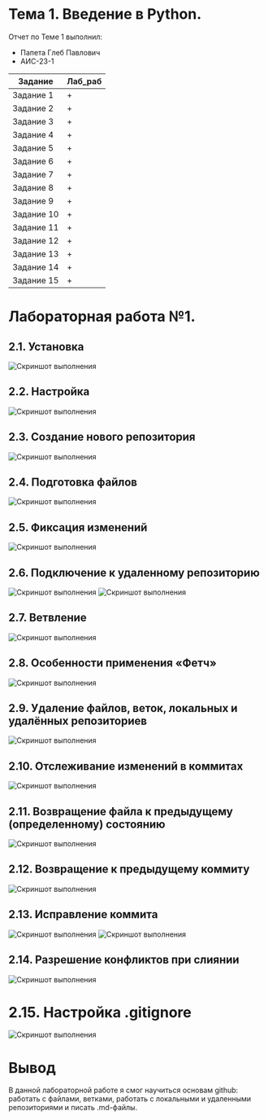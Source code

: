 # Тема 1. Введение в Python.
Отчет по Теме 1 выполнил:

* Папета Глеб Павлович 
* АИС-23-1

| Задание | Лаб_раб |
|---|---|
| Задание 1 | + | 
| Задание 2 | + | 
| Задание 3 | + | 
| Задание 4 | + | 
| Задание 5 | + | 
| Задание 6 | + | 
| Задание 7 | + | 
| Задание 8 | + | 
| Задание 9 | + | 
| Задание 10 | + |
| Задание 11 | + |
| Задание 12 | + |
| Задание 13 | + |
| Задание 14 | + |
| Задание 15 | + |

# Лабораторная работа №1.  
## 2.1. Установка
![Скриншот выполнения](image/2.1.png)

## 2.2. Настройка
![Скриншот выполнения](image/2.2.png)

## 2.3. Создание нового репозитория
![Скриншот выполнения](image/2.3.png)

## 2.4. Подготовка файлов
![Скриншот выполнения](image/2.4.png)

## 2.5. Фиксация изменений
![Скриншот выполнения](image/2.5.png)

## 2.6. Подключение к удаленному репозиторию
![Скриншот выполнения](image/2.6.png)
![Скриншот выполнения](image/2.6(1).png)


## 2.7. Ветвление
![Скриншот выполнения](image/2.7.png)


## 2.8. Особенности применения «Фетч»
![Скриншот выполнения](image/2.8.png)

## 2.9. Удаление файлов, веток, локальных и удалённых репозиториев
![Скриншот выполнения](image/2.9.png)


## 2.10. Отслеживание изменений в коммитах
![Скриншот выполнения](image/2.10.png)

## 2.11. Возвращение файла к предыдущему (определенному) состоянию
![Скриншот выполнения](image/2.11.png)


## 2.12. Возвращение к предыдущему коммиту
![Скриншот выполнения](image/2.12.png)

## 2.13. Исправление коммита
![Скриншот выполнения](image/2.13.png)
![Скриншот выполнения](image/2.13(1).png)

## 2.14. Разрешение конфликтов при слиянии
![Скриншот выполнения](image/2.14.png)

# 2.15. Настройка .gitignore
![Скриншот выполнения](image/2.15.png)


# Вывод 
В данной лабораторной работе я смог научиться основам github: работать с файлами, ветками, работать с локальными и удаленными репозиториями и писать .md-файлы.
